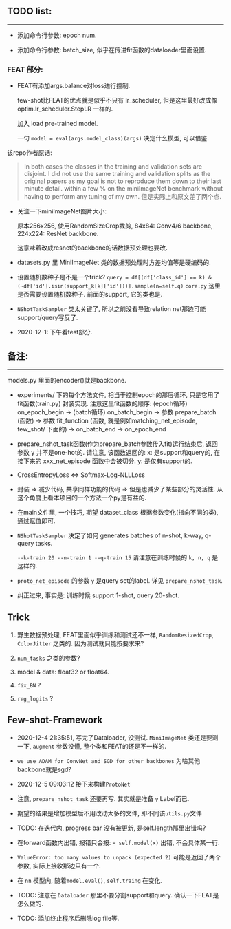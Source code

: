 ## TODO list:

---

+ 添加命令行参数: epoch num.

+ 添加命令行参数: batch_size, 似乎在传进fit函数的dataloader里面设置.

### FEAT 部分:

+ FEAT有添加args.balance对loss进行控制.
  
  few-shot比FEAT的优点就是似乎不只有 lr_scheduler, 但是这里最好改成像 optim.lr_scheduler.StepLR 一样的.  
  
  加入 load pre-trained model.
  
  一句 `model = eval(args.model_class)(args)` 决定什么模型, 可以借鉴.

该repo作者原话:
> In both cases the classes in the training and validation sets are disjoint. 
  I did not use the same training and validation splits as the original papers 
  as my goal is not to reproduce them down to their last minute detail.
> within a few % on the miniImageNet benchmark without having to perform any tuning of my own.
  但是实际上和原文差了两个点.

+ 关注一下miniImageNet图片大小:

  原本256x256, 使用RandomSizeCrop裁剪, 84x84: Conv4/6 backbone, 224x224: ResNet backbone.

  这意味着改成resnet的backbone的话数据预处理也要改.

+ datasets.py 里 MiniImageNet 类的数据预处理时方差均值等是硬编码的.

+ 设置随机数种子是不是一个trick? `query = df[(df['class_id'] == k) & (~df['id'].isin(support_k[k]['id']))].sample(n=self.q)` `core.py` 这里是否需要设置随机数种子. 前面的support, 它的类也是.

+ `NShotTaskSampler` 类太关键了, 所以之前没看导致relation net那边可能support/query写反了.

+ 2020-12-1: 下午看test部分.



## 备注:

---

models.py 里面的encoder()就是backbone.

+ experiments/ 下的每个方法文件, 相当于控制epoch的那层循环, 只是它用了fit函数(train.py) 封装实现.
    注意这里fit函数的顺序: 
      (epoch循环) on_epoch_begin -> (batch循环) on_batch_begin
      -> 参数 prepare_batch (函数) -> 参数 fit_function (函数, 就是例如matching_net_episode, few_shot/ 下面的)
      -> on_batch_end -> on_epoch_end

+ prepare_nshot_task函数(作为prepare_batch参数传入fit)运行结束后, 返回参数 y 并不是one-hot的.
    请注意, 该函数返回的:
    x: 是support和query的, 在接下来的 xxx_net_episode 函数中会被切分.
    y: 是仅有support的.

+ CrossEntropyLoss <=> Softmax-Log-NLLLoss

+ 封装 => 减少代码, 共享同样功能的代码 => 但是也减少了某些部分的灵活性. 从这个角度上看本项目的一个方法一个py是有益的.

+ 在main文件里, 一个技巧, 期望 dataset_class 根据参数变化(指向不同的类), 通过赋值即可.

+ `NShotTaskSampler` 决定了如何 generates batches of n-shot, k-way, q-query tasks.

  `--k-train 20 --n-train 1 --q-train 15` 请注意在训练时候的 `k, n, q` 是这样的.

+ `proto_net_episode` 的参数 `y` 是query set的label. 详见 `prepare_nshot_task`.

+ 纠正过来, 事实是: 训练时候 support 1-shot, query 20-shot.


## Trick

1. 野生数据预处理, FEAT里面似乎训练和测试还不一样, `RandomResizedCrop`, `ColorJitter` 之类的. 因为测试就只能按要求来?

2. `num_tasks` 之类的参数?

3. model & data: float32 or float64.

4. `fix_BN` ?

5. `reg_logits` ?


## Few-shot-Framework

+ 2020-12-4 21:35:51, 写完了Dataloader, 没测试. `MiniImageNet` 类还是要测一下, `augment` 参数没懂, 整个类和FEAT的还是不一样的.

+ `we use ADAM for ConvNet and SGD for other backbones` 为啥其他backbone就是sgd?

+ 2020-12-5 09:03:12 接下来构建`ProtoNet`

+ 注意, `prepare_nshot_task` 还要再写. 其实就是准备 `y` Label而已.

+ 期望的结果是增加模型后不用改动太多的文件, 即不同该`utils.py`文件

+ TODO: 在迭代内, progress bar 没有被更新, 是self.length那里出错吗?

+ 在forward函数内出错, 报错只会报: `= self.model(x)` 出错, 不会具体某一行.

+ `ValueError: too many values to unpack (expected 2)` 可能是返回了两个参数, 实际上接收那边只有一个.

+ 在 `nn` 模型内, 随着`model.eval()`, `self.traing` 在变化.

+ TODO: 注意在 `Dataloader` 那里不要分割support和query. 确认一下FEAT是怎么做的.

+ TODO: 添加终止程序后删除log file等.